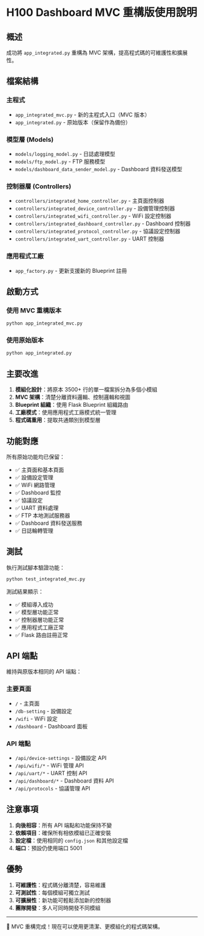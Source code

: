 # H100 Dashboard MVC 重構版使用說明

## 概述

成功將 `app_integrated.py` 重構為 MVC 架構，提高程式碼的可維護性和擴展性。

## 檔案結構

### 主程式
- `app_integrated_mvc.py` - 新的主程式入口（MVC 版本）
- `app_integrated.py` - 原始版本（保留作為備份）

### 模型層 (Models)
- `models/logging_model.py` - 日誌處理模型
- `models/ftp_model.py` - FTP 服務模型  
- `models/dashboard_data_sender_model.py` - Dashboard 資料發送模型

### 控制器層 (Controllers)
- `controllers/integrated_home_controller.py` - 主頁面控制器
- `controllers/integrated_device_controller.py` - 設備管理控制器
- `controllers/integrated_wifi_controller.py` - WiFi 設定控制器
- `controllers/integrated_dashboard_controller.py` - Dashboard 控制器
- `controllers/integrated_protocol_controller.py` - 協議設定控制器
- `controllers/integrated_uart_controller.py` - UART 控制器

### 應用程式工廠
- `app_factory.py` - 更新支援新的 Blueprint 註冊

## 啟動方式

### 使用 MVC 重構版本
```bash
python app_integrated_mvc.py
```

### 使用原始版本
```bash
python app_integrated.py
```

## 主要改進

1. **模組化設計**：將原本 3500+ 行的單一檔案拆分為多個小模組
2. **MVC 架構**：清楚分離資料邏輯、控制邏輯和視圖
3. **Blueprint 組織**：使用 Flask Blueprint 組織路由
4. **工廠模式**：使用應用程式工廠模式統一管理
5. **程式碼重用**：提取共通類別到模型層

## 功能對應

所有原始功能均已保留：

- ✅ 主頁面和基本頁面
- ✅ 設備設定管理
- ✅ WiFi 網路管理
- ✅ Dashboard 監控
- ✅ 協議設定
- ✅ UART 資料處理
- ✅ FTP 本地測試服務器
- ✅ Dashboard 資料發送服務
- ✅ 日誌輪轉管理

## 測試

執行測試腳本驗證功能：

```bash
python test_integrated_mvc.py
```

測試結果顯示：
- ✅ 模組導入成功
- ✅ 模型層功能正常
- ✅ 控制器層功能正常
- ✅ 應用程式工廠正常
- ✅ Flask 路由註冊正常

## API 端點

維持與原版本相同的 API 端點：

### 主要頁面
- `/` - 主頁面
- `/db-setting` - 設備設定
- `/wifi` - WiFi 設定
- `/dashboard` - Dashboard 面板

### API 端點
- `/api/device-settings` - 設備設定 API
- `/api/wifi/*` - WiFi 管理 API
- `/api/uart/*` - UART 控制 API
- `/api/dashboard/*` - Dashboard 資料 API
- `/api/protocols` - 協議管理 API

## 注意事項

1. **向後相容**：所有 API 端點和功能保持不變
2. **依賴項目**：確保所有相依模組已正確安裝
3. **設定檔**：使用相同的 `config.json` 和其他設定檔
4. **端口**：預設仍使用端口 5001

## 優勢

1. **可維護性**：程式碼分離清楚，容易維護
2. **可測試性**：每個模組可獨立測試
3. **可擴展性**：新功能可輕鬆添加新的控制器
4. **團隊開發**：多人可同時開發不同模組

---

🎉 MVC 重構完成！現在可以使用更清潔、更模組化的程式碼架構。